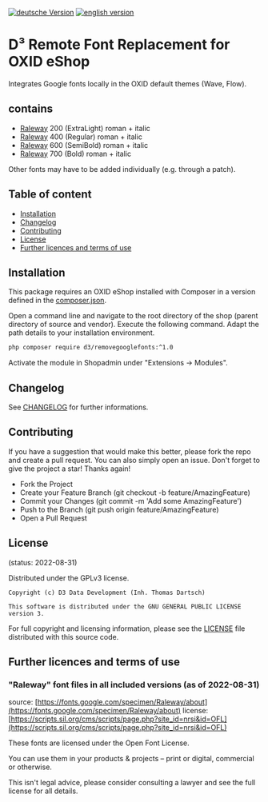 [![deutsche Version](https://logos.oxidmodule.com/de2_xs.svg)](README.md)
[![english version](https://logos.oxidmodule.com/en2_xs.svg)](README.en.md)

# D³ Remote Font Replacement for OXID eShop

Integrates Google fonts locally in the OXID default themes (Wave, Flow).

## contains

* [Raleway](https://fonts.google.com/specimen/Raleway) 200 (ExtraLight) roman + italic
* [Raleway](https://fonts.google.com/specimen/Raleway) 400 (Regular) roman + italic
* [Raleway](https://fonts.google.com/specimen/Raleway) 600 (SemiBold) roman + italic
* [Raleway](https://fonts.google.com/specimen/Raleway) 700 (Bold) roman + italic

Other fonts may have to be added individually (e.g. through a patch).

## Table of content

- [Installation](#installation)
- [Changelog](#changelog)
- [Contributing](#contributing)
- [License](#license)
- [Further licences and terms of use](#further-licences-and-terms-of-use)

## Installation

This package requires an OXID eShop installed with Composer in a version defined in the [composer.json](composer.json).

Open a command line and navigate to the root directory of the shop (parent directory of source and vendor). Execute the following command. Adapt the path details to your installation environment.

```bash
php composer require d3/removegooglefonts:^1.0
``` 

Activate the module in Shopadmin under "Extensions -> Modules".

## Changelog

See [CHANGELOG](CHANGELOG.md) for further informations.

## Contributing

If you have a suggestion that would make this better, please fork the repo and create a pull request. You can also simply open an issue. Don't forget to give the project a star! Thanks again!

- Fork the Project
- Create your Feature Branch (git checkout -b feature/AmazingFeature)
- Commit your Changes (git commit -m 'Add some AmazingFeature')
- Push to the Branch (git push origin feature/AmazingFeature)
- Open a Pull Request

## License
(status: 2022-08-31)

Distributed under the GPLv3 license.

```
Copyright (c) D3 Data Development (Inh. Thomas Dartsch)

This software is distributed under the GNU GENERAL PUBLIC LICENSE version 3.
```

For full copyright and licensing information, please see the [LICENSE](LICENSE.md) file distributed with this source code.

## Further licences and terms of use

### "Raleway" font files in all included versions (as of 2022-08-31)

source: [https://fonts.google.com/specimen/Raleway/about](https://fonts.google.com/specimen/Raleway/about)
license: [https://scripts.sil.org/cms/scripts/page.php?site_id=nrsi&id=OFL](https://scripts.sil.org/cms/scripts/page.php?site_id=nrsi&id=OFL)

These fonts are licensed under the Open Font License.

You can use them in your products & projects – print or digital, commercial or otherwise.

This isn't legal advice, please consider consulting a lawyer and see the full license for all details.